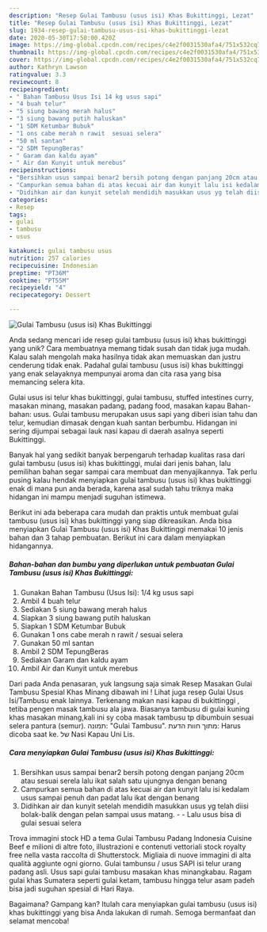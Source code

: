 ```yaml
---
description: "Resep Gulai Tambusu (usus isi) Khas Bukittinggi, Lezat"
title: "Resep Gulai Tambusu (usus isi) Khas Bukittinggi, Lezat"
slug: 1934-resep-gulai-tambusu-usus-isi-khas-bukittinggi-lezat
date: 2020-05-30T17:50:00.420Z
image: https://img-global.cpcdn.com/recipes/c4e2f0031530afa4/751x532cq70/gulai-tambusu-usus-isi-khas-bukittinggi-foto-resep-utama.jpg
thumbnail: https://img-global.cpcdn.com/recipes/c4e2f0031530afa4/751x532cq70/gulai-tambusu-usus-isi-khas-bukittinggi-foto-resep-utama.jpg
cover: https://img-global.cpcdn.com/recipes/c4e2f0031530afa4/751x532cq70/gulai-tambusu-usus-isi-khas-bukittinggi-foto-resep-utama.jpg
author: Kathryn Lawson
ratingvalue: 3.3
reviewcount: 8
recipeingredient:
- " Bahan Tambusu Usus Isi 14 kg usus sapi"
- "4 buah telur"
- "5 siung bawang merah halus"
- "3 siung bawang putih haluskan"
- "1 SDM Ketumbar Bubuk"
- "1 ons cabe merah n rawit  sesuai selera"
- "50 ml santan"
- "2 SDM TepungBeras"
- " Garam dan kaldu ayam"
- " Air dan Kunyit untuk merebus"
recipeinstructions:
- "Bersihkan usus sampai benar2 bersih potong dengan panjang 20cm atau sesuai serela lalu ikat salah satu ujungnya dengan benang"
- "Campurkan semua bahan di atas kecuai air dan kunyit lalu isi kedalam usus sampai penuh dan padat lalu ikat dengan benang"
- "Didihkan air dan kunyit setelah mendidih masukkan usus yg telah diisi bolak-balik dengan pelan sampai usus matang.  Lalu usus bisa di gulai sesuai selera"
categories:
- Resep
tags:
- gulai
- tambusu
- usus

katakunci: gulai tambusu usus 
nutrition: 257 calories
recipecuisine: Indonesian
preptime: "PT36M"
cooktime: "PT55M"
recipeyield: "4"
recipecategory: Dessert

---
```



![Gulai Tambusu (usus isi) Khas Bukittinggi](https://img-global.cpcdn.com/recipes/c4e2f0031530afa4/751x532cq70/gulai-tambusu-usus-isi-khas-bukittinggi-foto-resep-utama.jpg)

Anda sedang mencari ide resep gulai tambusu (usus isi) khas bukittinggi yang unik? Cara membuatnya memang tidak susah dan tidak juga mudah. Kalau salah mengolah maka hasilnya tidak akan memuaskan dan justru cenderung tidak enak. Padahal gulai tambusu (usus isi) khas bukittinggi yang enak selayaknya mempunyai aroma dan cita rasa yang bisa memancing selera kita.

Gulai usus isi telur khas bukittinggi, gulai tambusu, stuffed intestines curry, masakan minang, masakan padang, padang food, masakan kapau Bahan-bahan: usus. Gulai tambusu merupakan usus sapi yang diberi isian tahu dan telur, kemudian dimasak dengan kuah santan berbumbu. Hidangan ini sering dijumpai sebagai lauk nasi kapau di daerah asalnya seperti Bukittinggi.

Banyak hal yang sedikit banyak berpengaruh terhadap kualitas rasa dari gulai tambusu (usus isi) khas bukittinggi, mulai dari jenis bahan, lalu pemilihan bahan segar sampai cara membuat dan menyajikannya. Tak perlu pusing kalau hendak menyiapkan gulai tambusu (usus isi) khas bukittinggi enak di mana pun anda berada, karena asal sudah tahu triknya maka hidangan ini mampu menjadi suguhan istimewa.


Berikut ini ada beberapa cara mudah dan praktis untuk membuat gulai tambusu (usus isi) khas bukittinggi yang siap dikreasikan. Anda bisa menyiapkan Gulai Tambusu (usus isi) Khas Bukittinggi memakai 10 jenis bahan dan 3 tahap pembuatan. Berikut ini cara dalam menyiapkan hidangannya.

<!--inarticleads1-->

##### Bahan-bahan dan bumbu yang diperlukan untuk pembuatan Gulai Tambusu (usus isi) Khas Bukittinggi:

1. Gunakan  Bahan Tambusu (Usus Isi): 1/4 kg usus sapi
1. Ambil 4 buah telur
1. Sediakan 5 siung bawang merah halus
1. Siapkan 3 siung bawang putih haluskan
1. Siapkan 1 SDM Ketumbar Bubuk
1. Gunakan 1 ons cabe merah n rawit / sesuai selera
1. Gunakan 50 ml santan
1. Ambil 2 SDM TepungBeras
1. Sediakan  Garam dan kaldu ayam
1. Ambil  Air dan Kunyit untuk merebus


Dari pada Anda penasaran, yuk langsung saja simak Resep Masakan Gulai Tambusu Spesial Khas Minang dibawah ini ! Lihat juga resep Gulai Usus Isi/Tambusu enak lainnya. Terkenang makan nasi kapau di bukittinggi , tetiba pengen masak tambusu ala jawa. Biasanya tambusu di gulai kuning khas masakan minang,kali ini sy coba masak tambusu tp dibumbuin sesuai selera pantura (semur). תמונה: &#34;Gulai Tambusu&#34;. מתוך חוות הדעת: ‪Harus dicoba saat ke.‬ של ‪Nasi Kapau Uni Lis‬. 

<!--inarticleads2-->

##### Cara menyiapkan Gulai Tambusu (usus isi) Khas Bukittinggi:

1. Bersihkan usus sampai benar2 bersih potong dengan panjang 20cm atau sesuai serela lalu ikat salah satu ujungnya dengan benang
1. Campurkan semua bahan di atas kecuai air dan kunyit lalu isi kedalam usus sampai penuh dan padat lalu ikat dengan benang
1. Didihkan air dan kunyit setelah mendidih masukkan usus yg telah diisi bolak-balik dengan pelan sampai usus matang. -  - Lalu usus bisa di gulai sesuai selera


Trova immagini stock HD a tema Gulai Tambusu Padang Indonesia Cuisine Beef e milioni di altre foto, illustrazioni e contenuti vettoriali stock royalty free nella vasta raccolta di Shutterstock. Migliaia di nuove immagini di alta qualità aggiunte ogni giorno. Gulai tambunsu / usus SAPI isi telur urang padang asli. Usus sapi gulai tambusu masakan khas minangkabau. Ragam gulai khas Sumatera seperti gulai ketam, tambusu hingga telur asam padeh bisa jadi suguhan spesial di Hari Raya. 

Bagaimana? Gampang kan? Itulah cara menyiapkan gulai tambusu (usus isi) khas bukittinggi yang bisa Anda lakukan di rumah. Semoga bermanfaat dan selamat mencoba!
